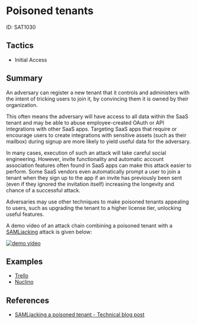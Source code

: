 # Poisoned tenants
ID: SAT1030

## Tactics
* Initial Access

## Summary

An adversary can register a new tenant that it controls and administers with the intent of tricking users to join it, by convincing them it is owned by their organization.

This often means the adversary will have access to all data within the SaaS tenant and may be able to abuse employee-created OAuth or API integrations with other SaaS apps. Targeting SaaS apps that require or encourage users to create integrations with sensitive assets (such as their mailbox) during signup are more likely to yield useful data for the adversary.

In many cases, execution of such an attack will take careful social engineering. However, invite functionality and automatic account association features often found in SaaS apps can make this attack easier to perform. Some SaaS vendors even automatically prompt a user to join a tenant when they sign up to the app if an invite has previously been sent (even if they ignored the invitation itself) increasing the longevity and chance of a successful attack.

Adversaries may use other techniques to make poisoned tenants appealing to users, such as upgrading the tenant to a higher license tier, unlocking useful features.

A demo video of an attack chain combining a poisoned tenant with a [SAMLjacking](/techniques/samljacking/description.md) attack is given below:
 
[![demo video](https://img.youtube.com/vi/4gAeSxbycXU/0.jpg)](https://www.youtube.com/watch?v=4gAeSxbycXU)

## Examples
* [Trello](examples/trello.md)
* [Nuclino](examples/nuclino.md)

## References
* [SAMLjacking a poisoned tenant - Technical blog post](https://pushsecurity.com/blog/samljacking-a-poisoned-tenant/)
